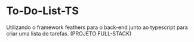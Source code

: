 # To-Do-List-TS
Utilizando o framework feathers para o back-end junto ao typescript para criar uma lista de tarefas. (PROJETO FULL-STACK)
